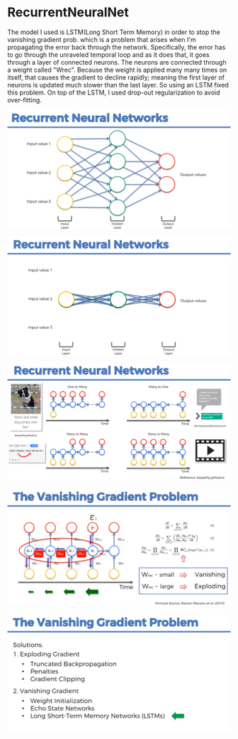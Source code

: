 # RecurrentNeuralNet
The model I used is LSTM(Long Short Term Memory) in order to stop the vanishing gradient prob. which is a problem that arises when I'm propagating the error back through the network. Specifically, the error has to go through the unraveled temporal loop and as it does that, it goes through a layer of connected neurons. The neurons are connected through a weight called "Wrec".  Because the weight is applied many many times on itself, that causes the gradient to decline rapidly; meaning the first layer of neurons is updated much slower than the last layer. So using an LSTM fixed this problem. On top of the LSTM, I used drop-out regularization to avoid over-fitting.

![](images/ml9.png)

![](images/rnn1.png)

![](images/rnn2.png)

![](images/rnn3.png)

![](images/rnn4.png)
